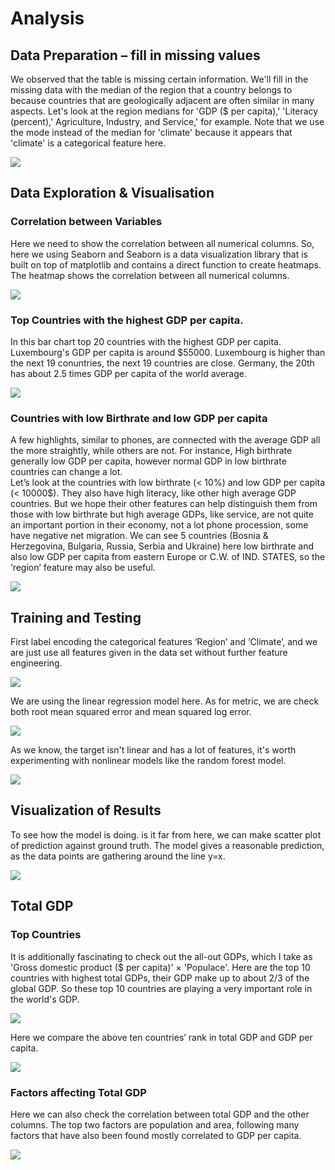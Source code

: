 # Analysis
## Data Preparation – fill in missing values
We observed that the table is missing certain information. We'll fill in the missing data with the median of the region that a country belongs to because countries that are geologically adjacent are often similar in many aspects. Let's look at the region medians for 'GDP ($ per capita),' 'Literacy (percent),' Agriculture, Industry, and Service,' for example. Note that we use the mode instead of the median for 'climate' because it appears that 'climate' is a categorical feature here.

<img src="images/GDP1.PNG"/>

## Data Exploration & Visualisation
### Correlation between Variables
Here we need to show the correlation between all numerical columns. So, here we using Seaborn and Seaborn is a data visualization library that is built on top of matplotlib and contains a direct function to create heatmaps. The heatmap shows the correlation between all numerical columns.

<img src="images/GDP2.PNG"/>

### Top Countries with the highest GDP per capita.
In this bar chart top 20 countries with the highest GDP per capita. Luxembourg's GDP per capita is around $55000. Luxembourg is higher than the next 19 conuntries, the next 19 countries are close. Germany, the 20th has about 2.5 times GDP per capita of the world average.

<img src="images/GDP3.PNG"/>

### Countries with low Birthrate and low GDP per capita
A few highlights, similar to phones, are connected with the average GDP all the more straightly, while others are not. For instance, High birthrate generally low GDP per capita, however normal GDP in low birthrate countries can change a lot.<br>
Let’s look at the countries with low birthrate (< 10%) and low GDP per capita (< 10000$). They also have high literacy, like other high average GDP countries. But we hope their other features can help distinguish them from those with low birthrate but high average GDPs, like service, are not quite an important portion in their economy, not a lot phone procession, some have negative net migration. We can see 5 countries (Bosnia & Herzegovina, Bulgaria, Russia, Serbia and Ukraine) here low birthrate and also low GDP per capita from eastern Europe or C.W. of IND. STATES, so the ‘region’ feature may also be useful.

<img src="images/GDP4.PNG"/>

## Training and Testing
First label encoding the categorical features ‘Region’ and ‘Climate’, and we are just use all features given in the data set without further feature engineering.

<img src="images/GDP5.PNG"/>

We are using the linear regression model here. As for metric, we are check both root mean squared error and mean squared log error.

<img src="images/GDP6.PNG"/>

As we know, the target isn't linear and has a lot of features, it's worth experimenting with nonlinear models like the random forest model.

<img src="images/GDP7.PNG"/>

## Visualization of Results

To see how the model is doing. is it far from here, we can make scatter plot of prediction against ground truth. The model gives a reasonable prediction, as the data points are gathering around the line y=x.

<img src="images/GDP8.PNG"/>

## Total GDP
### Top Countries

It is additionally fascinating to check out the all-out GDPs, which I take as 'Gross domestic product ($ per capita)' × 'Populace'. Here are the top 10 countries with highest total GDPs, their GDP make up to about 2/3 of the global GDP. So these top 10 countries are playing a very important role in the world's GDP.

<img src="images/GDP9.PNG"/>

Here we compare the above ten countries’ rank in total GDP and GDP per capita.

<img src="images/GDP10.PNG"/>

### Factors affecting Total GDP

Here we can also check the correlation between total GDP and the other columns. The top two factors are population and area, following many factors that have also been found mostly correlated to GDP per capita.

<img src="images/GDP11.PNG"/>

